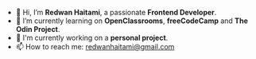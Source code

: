 - 👋 Hi, I’m **Redwan Haitami**, a passionate **Frontend Developer**.
- 🌱 I’m currently learning on **OpenClassrooms**, **freeCodeCamp** and **The Odin Project**.
- :briefcase: I'm currently working on a **personal project**.
- 📫 How to reach me: redwanhaitami@gmail.com

<!---
RedwanHaitami/RedwanHaitami is a ✨ special ✨ repository because its `README.md` (this file) appears on your GitHub profile.
You can click the Preview link to take a look at your changes.
--->

